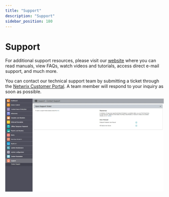 ```yaml
---
title: "Support"
description: "Support"
sidebar_position: 180
---
```


# Support

For additional support resources, please visit our [website](https://www.netwrix.com/support.html)
where you can read manuals, view FAQs, watch videos and tutorials, access direct e-mail support, and
much more.

You can contact our technical support team by submitting a ticket through the
[Netwrix Customer Portal](https://www.netwrix.com/sign_in.html?rf=my_products.html). A team member
will respond to your inquiry as soon as possible.

![Support Details](support.webp)
